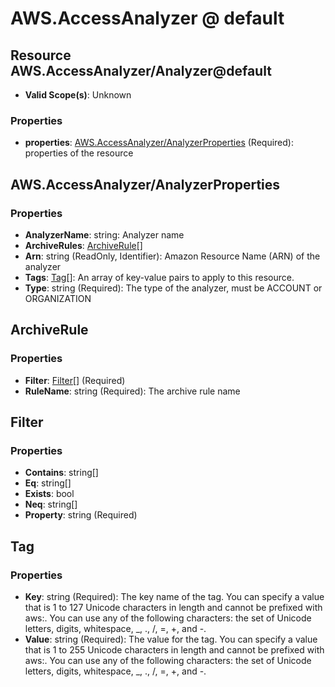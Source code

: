 # AWS.AccessAnalyzer @ default

## Resource AWS.AccessAnalyzer/Analyzer@default
* **Valid Scope(s)**: Unknown
### Properties
* **properties**: [AWS.AccessAnalyzer/AnalyzerProperties](#awsaccessanalyzeranalyzerproperties) (Required): properties of the resource

## AWS.AccessAnalyzer/AnalyzerProperties
### Properties
* **AnalyzerName**: string: Analyzer name
* **ArchiveRules**: [ArchiveRule](#archiverule)[]
* **Arn**: string (ReadOnly, Identifier): Amazon Resource Name (ARN) of the analyzer
* **Tags**: [Tag](#tag)[]: An array of key-value pairs to apply to this resource.
* **Type**: string (Required): The type of the analyzer, must be ACCOUNT or ORGANIZATION

## ArchiveRule
### Properties
* **Filter**: [Filter](#filter)[] (Required)
* **RuleName**: string (Required): The archive rule name

## Filter
### Properties
* **Contains**: string[]
* **Eq**: string[]
* **Exists**: bool
* **Neq**: string[]
* **Property**: string (Required)

## Tag
### Properties
* **Key**: string (Required): The key name of the tag. You can specify a value that is 1 to 127 Unicode characters in length and cannot be prefixed with aws:. You can use any of the following characters: the set of Unicode letters, digits, whitespace, _, ., /, =, +, and -. 
* **Value**: string (Required): The value for the tag. You can specify a value that is 1 to 255 Unicode characters in length and cannot be prefixed with aws:. You can use any of the following characters: the set of Unicode letters, digits, whitespace, _, ., /, =, +, and -. 

